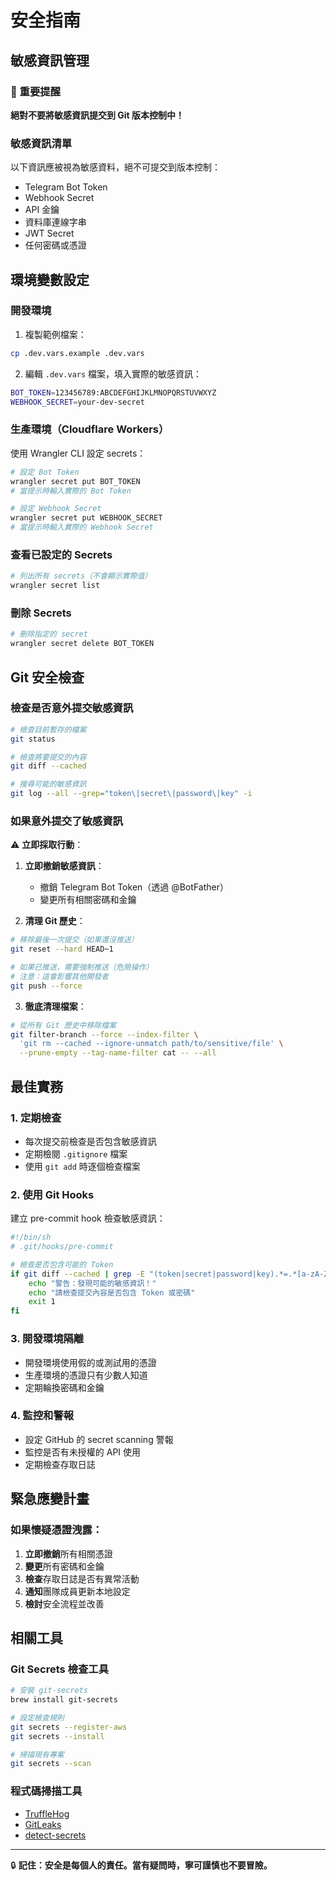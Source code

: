 # 安全指南

## 敏感資訊管理

### 🚨 重要提醒
**絕對不要將敏感資訊提交到 Git 版本控制中！**

### 敏感資訊清單
以下資訊應被視為敏感資料，絕不可提交到版本控制：
- Telegram Bot Token
- Webhook Secret
- API 金鑰
- 資料庫連線字串
- JWT Secret
- 任何密碼或憑證

## 環境變數設定

### 開發環境

1. 複製範例檔案：
```bash
cp .dev.vars.example .dev.vars
```

2. 編輯 `.dev.vars` 檔案，填入實際的敏感資訊：
```bash
BOT_TOKEN=123456789:ABCDEFGHIJKLMNOPQRSTUVWXYZ
WEBHOOK_SECRET=your-dev-secret
```

### 生產環境（Cloudflare Workers）

使用 Wrangler CLI 設定 secrets：

```bash
# 設定 Bot Token
wrangler secret put BOT_TOKEN
# 當提示時輸入實際的 Bot Token

# 設定 Webhook Secret
wrangler secret put WEBHOOK_SECRET
# 當提示時輸入實際的 Webhook Secret
```

### 查看已設定的 Secrets

```bash
# 列出所有 secrets（不會顯示實際值）
wrangler secret list
```

### 刪除 Secrets

```bash
# 刪除指定的 secret
wrangler secret delete BOT_TOKEN
```

## Git 安全檢查

### 檢查是否意外提交敏感資訊

```bash
# 檢查目前暫存的檔案
git status

# 檢查將要提交的內容
git diff --cached

# 搜尋可能的敏感資訊
git log --all --grep="token\|secret\|password\|key" -i
```

### 如果意外提交了敏感資訊

⚠️ **立即採取行動**：

1. **立即撤銷敏感資訊**：
   - 撤銷 Telegram Bot Token（透過 @BotFather）
   - 變更所有相關密碼和金鑰

2. **清理 Git 歷史**：
```bash
# 移除最後一次提交（如果還沒推送）
git reset --hard HEAD~1

# 如果已推送，需要強制推送（危險操作）
# 注意：這會影響其他開發者
git push --force
```

3. **徹底清理檔案**：
```bash
# 從所有 Git 歷史中移除檔案
git filter-branch --force --index-filter \
  'git rm --cached --ignore-unmatch path/to/sensitive/file' \
  --prune-empty --tag-name-filter cat -- --all
```

## 最佳實務

### 1. 定期檢查
- 每次提交前檢查是否包含敏感資訊
- 定期檢閱 `.gitignore` 檔案
- 使用 `git add` 時逐個檢查檔案

### 2. 使用 Git Hooks
建立 pre-commit hook 檢查敏感資訊：

```bash
#!/bin/sh
# .git/hooks/pre-commit

# 檢查是否包含可能的 Token
if git diff --cached | grep -E "(token|secret|password|key).*=.*[a-zA-Z0-9]{20,}"; then
    echo "警告：發現可能的敏感資訊！"
    echo "請檢查提交內容是否包含 Token 或密碼"
    exit 1
fi
```

### 3. 開發環境隔離
- 開發環境使用假的或測試用的憑證
- 生產環境的憑證只有少數人知道
- 定期輪換密碼和金鑰

### 4. 監控和警報
- 設定 GitHub 的 secret scanning 警報
- 監控是否有未授權的 API 使用
- 定期檢查存取日誌

## 緊急應變計畫

### 如果懷疑憑證洩露：

1. **立即撤銷**所有相關憑證
2. **變更**所有密碼和金鑰
3. **檢查**存取日誌是否有異常活動
4. **通知**團隊成員更新本地設定
5. **檢討**安全流程並改善

## 相關工具

### Git Secrets 檢查工具
```bash
# 安裝 git-secrets
brew install git-secrets

# 設定檢查規則
git secrets --register-aws
git secrets --install

# 掃描現有專案
git secrets --scan
```

### 程式碼掃描工具
- [TruffleHog](https://github.com/dxa4481/truffleHog)
- [GitLeaks](https://github.com/zricethezav/gitleaks)
- [detect-secrets](https://github.com/Yelp/detect-secrets)

---

🔒 **記住：安全是每個人的責任。當有疑問時，寧可謹慎也不要冒險。**